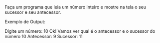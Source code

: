 Faça um programa que leia um número inteiro e mostre na tela o seu sucessor e seu antecessor.

Exemplo de Output:

Digite um número: 10
Ok! Vamos ver qual é o antecessor e o sucessor do número 10
Antecessor: 9
Sucessor: 11